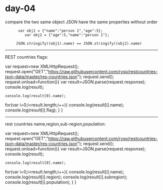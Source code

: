 # day-04

compare the two same object JSON have the same properties without order

          var obj1 = {"name":"person 1","age":5};
             var obj2 = {"age":5,"name":"person 1"};

         JSON.stringify((obj1).name) == JSON.stringify((obj2).name)


-----------------------------------------------------------------------------
REST countries flags:

var request=new XMLHttpRequest();
request.open("GET","https://raw.githubusercontent.com/rvsp/restcountries-json-data/master/res-countries.json");
request.send();
request.onload=function(){
    var result=JSON.parse(request.response);
    console.log(result);

    console.log(result[0].name);


for(var i=0;i<result.length;i++){
      console.log(result[i].name);
      console.log(result[i].flag);
}
}
 
 
 -------------------------------------------------------------------------
 rest countries name,region,sub-region,population:
 
 
 var request=new XMLHttpRequest();
request.open("GET","https://raw.githubusercontent.com/rvsp/restcountries-json-data/master/res-countries.json");
request.send();
request.onload=function(){
    var result=JSON.parse(request.response);
    console.log(result);

    console.log(result[0].name);


for(var i=0;i<result.length;i++){
      console.log(result[i].name);
      console.log(result[i].region);
      console.log(result[i].subregion);
      console.log(result[i].population);
}
}
 
